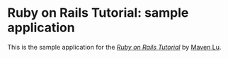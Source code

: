 # Ruby on Rails Tutorial: sample application

This is the sample application for
the [*Ruby on Rails Tutorial*](http://railstutorial.org/)
by [Maven Lu](http://smrook.com/).
